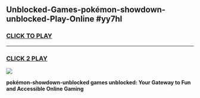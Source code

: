 
## Unblocked-Games-pokémon-showdown-unblocked-Play-Online #yy7hl
<h3>
<a href="https://news.freeplayer.one?title=pokémon-showdown-unblocked&ref=3">CLICK TO PLAY</a></h3>
<hr>

<h3>
<a href="https://news.freeplayer.one?title=pokémon-showdown-unblocked&ref=3">CLICK 2 PLAY</a>
  
</h3>

<a href="https://news.freeplayer.one?title=pokémon-showdown-unblocked&ref=3"><img src="https://clearcache.store/games.png"></a>


**pokémon-showdown-unblocked games unblocked: Your Gateway to Fun and Accessible Online Gaming**
